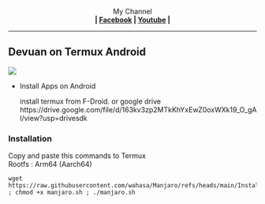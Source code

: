 <p align="center">My Channel</br><b> | <a href="https://m.facebook.com/codeplugs/">Facebook</a> |  <a href="https://m.youtube.com/@codeplug756">Youtube</a> |</b></p>

 --- 
## Devuan on Termux Android
 <img src="https://raw.githubusercontent.com/wahasa/Manjaro/refs/heads/main/Patch/Manjaro.jpg"> 

* Install Apps on Android
     <p>install termux from F-Droid. or google drive https://drive.google.com/file/d/163kv3zp2MTkKhYxEwZ0oxWXk19_O_gAl/view?usp=drivesdk </p>

### Installation

Copy and paste this commands to Termux
 <br/>
Rootfs : Arm64 (Aarch64)
```
wget https://raw.githubusercontent.com/wahasa/Manjaro/refs/heads/main/Install/manjaro.sh ; chmod +x manjaro.sh ; ./manjaro.sh
```